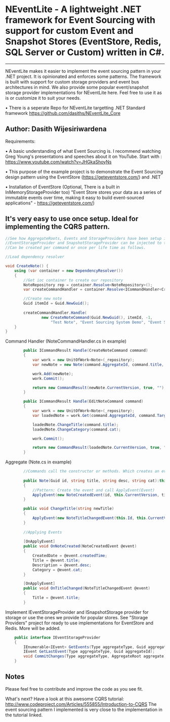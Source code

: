 # NEventLite - A lightweight .NET framework for Event Sourcing with support for custom Event and Snapshot Stores (EventStore, Redis, SQL Server or Custom) written in C#.
---------------------------------
NEventLite makes it easier to implement the event sourcing pattern in your .NET project. It is opinionated and enforces some patterns. The framework is built with support for custom storage providers and event bus architectures in mind. We also provide some popular event/snapshot storage provider implementations for NEventLite here. Feel free to use it as is or customize it to suit your needs.

• There is a seperate Repo for NEventLite targetting .NET Standard framework https://github.com/dasiths/NEventLite_Core

Author: Dasith Wijesiriwardena
----------------------------------
Requirements:

•	A basic understanding of what Event Sourcing is. I recommend watching Greg Young's presentations and speeches about it on YouTube. 
Start with : https://www.youtube.com/watch?v=JHGkaShoyNs

• This purpose of the example project is to demonstrate the Event Sourcing design pattern using the EventStore (https://geteventstore.com/) and .NET

•	Installation of EventStore (Optional, There is a built in InMemoryStorageProvider too)
"Event Store stores your data as a series of immutable events over time, making it easy to build event-sourced applications" - https://geteventstore.com/)

It's very easy to use once setup. Ideal for implementing the CQRS pattern.
------------------------------------
```C#
//See how AggregateRoots, Events and StorageProviders have been setup in the Example project.
//EventStorageProvider and SnapshotStorageProvider can be injected to the Repository.
//Can be created per command or once per life time as follows.

//Load dependency resolver

void CreateNote() {
    using (var container = new DependencyResolver())
    {
        //Get ioc container to create our repository
        NoteRepository rep = container.Resolve<NoteRepository>();
        var createCommandHandler = container.Resolve<ICommandHandler<CreateNoteCommand>>();        

        //Create new note
        Guid itemId = Guid.NewGuid();
        
        createCommandHandler.Handle(
                new CreateNoteCommand(Guid.NewGuid(), itemId, -1, 
                    "Test Note", "Event Sourcing System Demo", "Event Sourcing"));        
    }
}

```
Command Handler (NoteCommandHandler.cs in example)

```C#
        public ICommandResult Handle(CreateNoteCommand command)
        {
            var work = new UnitOfWork<Note>(_repository);
            var newNote = new Note(command.AggregateId, command.title, command.desc, command.cat);

            work.Add(newNote);
            work.Commit();

            return new CommandResult(newNote.CurrentVersion, true, "");
        }

        public ICommandResult Handle(EditNoteCommand command)
        {
            var work = new UnitOfWork<Note>(_repository);
            var loadedNote = work.Get(command.AggregateId, command.TargetVersion);

            loadedNote.ChangeTitle(command.title);
            loadedNote.ChangeCategory(command.cat);

            work.Commit();

            return new CommandResult(loadedNote.CurrentVersion, true, "");
        }
```
Aggregate (Note.cs in example)

```C#
        //Commands call the constructor or methods. Which creates an event and applies it to the Aggregate.
        
        public Note(Guid id, string title, string desc, string cat):this()
        {
            //Pattern: Create the event and call ApplyEvent(Event)
            ApplyEvent(new NoteCreatedEvent(id, this.CurrentVersion, title, desc, cat, DateTime.Now));
        }    

        public void ChangeTitle(string newTitle)
        {
            ApplyEvent(new NoteTitleChangedEvent(this.Id, this.CurrentVersion, newTitle));
        }
        
        //Applying Events
        
        [OnApplyEvent]
        public void OnNoteCreated(NoteCreatedEvent @event)
        {
            CreatedDate = @event.createdTime;
            Title = @event.title;
            Description = @event.desc;
            Category = @event.cat;
        }

        [OnApplyEvent]
        public void OnTitleChanged(NoteTitleChangedEvent @event)
        {
            Title = @event.title;
        }
```

Implement IEventStorageProvider and ISnapshotStorage provider for storage or use the ones we provide for popular stores. See "Storage Providers" project for ready to use implementations for EventStore and Redis. More will be added.

```C#
    public interface IEventStorageProvider
    {
        IEnumerable<IEvent> GetEvents(Type aggregateType, Guid aggregateId, int start, int count);
        IEvent GetLastEvent(Type aggregateType, Guid aggregateId);
        void CommitChanges(Type aggregateType, AggregateRoot aggregate);
    }
```

Notes
------------------------------------
Please feel free to contribute and improve the code as you see fit.

What's next?
Have a look at this awesome CQRS tutorial: http://www.codeproject.com/Articles/555855/Introduction-to-CQRS
The event sourcing pattern I implemented is very close to the implementation in the tutorial linked.
